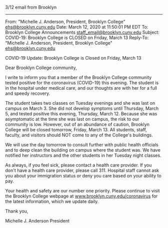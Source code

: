 3/12 email from  Brooklyn

-----

From: "Michelle J. Anderson, President, Brooklyn College" <ehs@brooklyn.cuny.edu>
Date: March 12, 2020 at 11:50:01 PM EDT
To: Brooklyn College Announcements <staff_email@brooklyn.cuny.edu>
Subject: COVID-19: Brooklyn College is CLOSED on Friday, March 13
Reply-To: "Michelle J. Anderson, President, Brooklyn College" <ehs@brooklyn.cuny.edu>

COVID-19 Update: Brooklyn College is Closed on Friday, March 13

Dear Brooklyn College community,

I write to inform you that a member of the Brooklyn College community tested positive for the coronavirus (COVID-19) this evening. The student is in the hospital under medical care, and our thoughts are with her for a full and speedy recovery.

The student takes two classes on Tuesday evenings and she was last on campus on March 3. She did not develop symptoms until Thursday, March 5, and tested positive this evening, Thursday, March 12. Because she was asymptomatic at the time she was last on campus, the risk to our community is low. However, out of an abundance of caution, Brooklyn College will be closed tomorrow, Friday, March 13. All students, staff, faculty, and visitors should NOT come to any of the College's buildings.

We will use the day tomorrow to consult further with public health officials and to deep clean the building on campus where the student was. We have notified her instructors and the other students in her Tuesday night classes.

As always, if you feel sick, please contact a health care provider. If you don't have a health care provider, please call 311. Hospital staff cannot ask you about your immigration status or deny you care based on your ability to pay.

Your health and safety are our number one priority. Please continue to visit the Brooklyn College webpage at www.brooklyn.cuny.edu/coronavirus for the latest information, which we update daily.

Thank you,

Michelle J. Anderson
President
